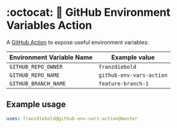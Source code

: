 # :octocat: :rocket: GitHub Environment Variables Action

A [GitHub Action](https://github.com/features/actions) to expose useful environment variables:

| Environment Variable Name | Example value             |
|---------------------------|---------------------------|
| `GITHUB_REPO_OWNER`       | `franzdiebold`            |
| `GITHUB_REPO_NAME`        | `github-env-vars-action`  |
| `GITHUB_BRANCH_NAME`      | `feature-branch-1`        |

## Example usage

```yaml
uses: franzdiebold@github-env-vars-action@master
```

